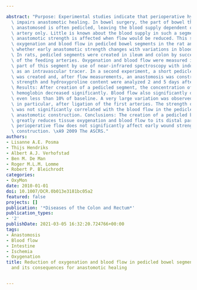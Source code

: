 ---
abstract: "Purpose: Experimental studies indicate that perioperative hypoperfusion\
  \ impairs anastomotic healing. In bowel surgery, the part of bowel that will be\
  \ anastomosed is often pedicled, leaving the blood supply dependent on the marginal\
  \ artery only. Little is known about the blood supply in such a segment, and whether\
  \ anastomotic strength is affected when flow would be reduced. This study describes\
  \ oxygenation and blood flow in pedicled bowel segments in the rat and investigates\
  \ whether early anastomotic strength changes with variations in blood flow. Methods:\
  \ In rats, pedicled segments were created in ileum and colon by successive ligation\
  \ of the feeding arteries. Oxygenation and blood flow were measured in the distal\
  \ part of this segment by use of near-infrared spectroscopy with indocyanine green\
  \ as an intravascular tracer. In a second experiment, a short pedicled colonic segment\
  \ was created and, after flow measurements, an anastomosis was constructed. Wound\
  \ strength and hydroxyproline content were analyzed 2 and 5 days after operation.\
  \ Results: After creation of a pedicled segment, the concentration of oxygenated\
  \ hemoglobin decreased significantly. Blood flow also significantly decreased to\
  \ even less than 10% of baseline. A very large variation was observed between animals,\
  \ in particular, after ligation of the first arteries. The strength of colonic anastomoses\
  \ was not significantly correlated with the blood flow in the pedicled segment before\
  \ anastomotic construction. Conclusions: The creation of a pedicled bowel segment\
  \ greatly reduces tissue oxygenation and blood flow to its distal part. Such impaired\
  \ perioperative flow does not significantly affect early wound strength after anastomotic\
  \ construction. \xA9 2009 The ASCRS."
authors:
- Lisanne A.E. Posma
- Thijs Hendriks
- Albert A.J. Verhofstad
- Ben M. De Man
- Roger M.L.M. Lomme
- Robert P. Bleichrodt
categories:
- OxyMon
date: 2010-01-01
doi: 10.1007/DCR.0b013e3181bc05a2
featured: false
projects: []
publication: '*Diseases of the Colon and Rectum*'
publication_types:
- '2'
publishDate: 2021-03-05 16:32:20.724766+00:00
tags:
- Anastomosis
- Blood flow
- Intestine
- Ischemia
- Oxygenation
title: Reduction of oxygenation and blood flow in pedicled bowel segments in the rat
  and its consequences for anastomotic healing

---
